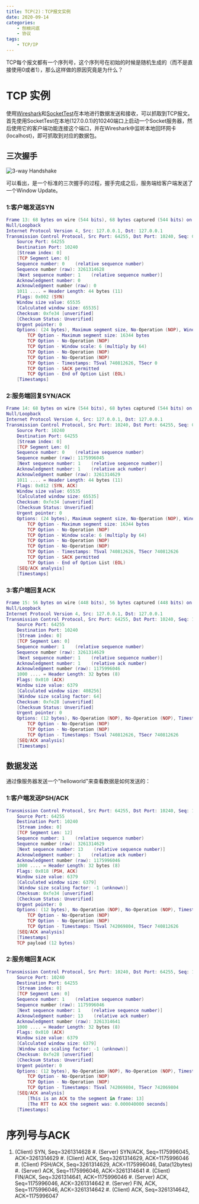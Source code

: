 ```yaml
---
title: TCP(2)：TCP报文实例
date: 2020-09-14
categories:  
    - 刨根问底
    - 协议
tags:   
    - TCP/IP
---
```


TCP每个报文都有一个序列号，这个序列号在初始的时候是随机生成的（而不是直接使用0或者1），那么这样做的原因究竟是为什么？

<!-- more -->

# TCP 实例
使用[Wireshark](https://www.wireshark.org/)和[SocketTest](https://sourceforge.net/projects/sockettest/)在本地进行数据发送和接收，可以抓取到TCP报文。首先使用SocketTest在本地(127.0.0.1)的10240端口上启动一个Socket服务器，然后使用它的客户端功能连接这个端口，并在Wireshark中监听本地回环网卡(localhost)，即可抓取到对应的数据包。

## 三次握手

![3-way Handshake](/images/Wireshark-lo-1.png)

可以看出，是一个标准的三次握手的过程，握手完成之后，服务端给客户端发送了一个Window Update。

### 1:客户端发送SYN

```lua
Frame 13: 68 bytes on wire (544 bits), 68 bytes captured (544 bits) on interface lo0, id 0
Null/Loopback
Internet Protocol Version 4, Src: 127.0.0.1, Dst: 127.0.0.1
Transmission Control Protocol, Src Port: 64255, Dst Port: 10240, Seq: 0, Len: 0
    Source Port: 64255
    Destination Port: 10240
    [Stream index: 0]
    [TCP Segment Len: 0]
    Sequence number: 0    (relative sequence number)
    Sequence number (raw): 3261314628
    [Next sequence number: 1    (relative sequence number)]
    Acknowledgment number: 0
    Acknowledgment number (raw): 0
    1011 .... = Header Length: 44 bytes (11)
    Flags: 0x002 (SYN)
    Window size value: 65535
    [Calculated window size: 65535]
    Checksum: 0xfe34 [unverified]
    [Checksum Status: Unverified]
    Urgent pointer: 0
    Options: (24 bytes), Maximum segment size, No-Operation (NOP), Window scale, No-Operation (NOP), No-Operation (NOP), Timestamps, SACK permitted, End of Option List (EOL)
        TCP Option - Maximum segment size: 16344 bytes
        TCP Option - No-Operation (NOP)
        TCP Option - Window scale: 6 (multiply by 64)
        TCP Option - No-Operation (NOP)
        TCP Option - No-Operation (NOP)
        TCP Option - Timestamps: TSval 740812626, TSecr 0
        TCP Option - SACK permitted
        TCP Option - End of Option List (EOL)
    [Timestamps]
```

### 2:服务端回复SYN/ACK

```lua
Frame 14: 68 bytes on wire (544 bits), 68 bytes captured (544 bits) on interface lo0, id 0
Null/Loopback
Internet Protocol Version 4, Src: 127.0.0.1, Dst: 127.0.0.1
Transmission Control Protocol, Src Port: 10240, Dst Port: 64255, Seq: 0, Ack: 1, Len: 0
    Source Port: 10240
    Destination Port: 64255
    [Stream index: 0]
    [TCP Segment Len: 0]
    Sequence number: 0    (relative sequence number)
    Sequence number (raw): 1175996045
    [Next sequence number: 1    (relative sequence number)]
    Acknowledgment number: 1    (relative ack number)
    Acknowledgment number (raw): 3261314629
    1011 .... = Header Length: 44 bytes (11)
    Flags: 0x012 (SYN, ACK)
    Window size value: 65535
    [Calculated window size: 65535]
    Checksum: 0xfe34 [unverified]
    [Checksum Status: Unverified]
    Urgent pointer: 0
    Options: (24 bytes), Maximum segment size, No-Operation (NOP), Window scale, No-Operation (NOP), No-Operation (NOP), Timestamps, SACK permitted, End of Option List (EOL)
        TCP Option - Maximum segment size: 16344 bytes
        TCP Option - No-Operation (NOP)
        TCP Option - Window scale: 6 (multiply by 64)
        TCP Option - No-Operation (NOP)
        TCP Option - No-Operation (NOP)
        TCP Option - Timestamps: TSval 740812626, TSecr 740812626
        TCP Option - SACK permitted
        TCP Option - End of Option List (EOL)
    [SEQ/ACK analysis]
    [Timestamps]

```

### 3:客户端回复ACK

```lua
Frame 15: 56 bytes on wire (448 bits), 56 bytes captured (448 bits) on interface lo0, id 0
Null/Loopback
Internet Protocol Version 4, Src: 127.0.0.1, Dst: 127.0.0.1
Transmission Control Protocol, Src Port: 64255, Dst Port: 10240, Seq: 1, Ack: 1, Len: 0
    Source Port: 64255
    Destination Port: 10240
    [Stream index: 0]
    [TCP Segment Len: 0]
    Sequence number: 1    (relative sequence number)
    Sequence number (raw): 3261314629
    [Next sequence number: 1    (relative sequence number)]
    Acknowledgment number: 1    (relative ack number)
    Acknowledgment number (raw): 1175996046
    1000 .... = Header Length: 32 bytes (8)
    Flags: 0x010 (ACK)
    Window size value: 6379
    [Calculated window size: 408256]
    [Window size scaling factor: 64]
    Checksum: 0xfe28 [unverified]
    [Checksum Status: Unverified]
    Urgent pointer: 0
    Options: (12 bytes), No-Operation (NOP), No-Operation (NOP), Timestamps
        TCP Option - No-Operation (NOP)
        TCP Option - No-Operation (NOP)
        TCP Option - Timestamps: TSval 740812626, TSecr 740812626
    [SEQ/ACK analysis]
    [Timestamps]

```

## 数据发送
通过像服务器发送一个"helloworld"来查看数据是如何发送的：

### 1:客户端发送PSH/ACK
```lua
Transmission Control Protocol, Src Port: 64255, Dst Port: 10240, Seq: 1, Ack: 1, Len: 12
    Source Port: 64255
    Destination Port: 10240
    [Stream index: 0]
    [TCP Segment Len: 12]
    Sequence number: 1    (relative sequence number)
    Sequence number (raw): 3261314629
    [Next sequence number: 13    (relative sequence number)]
    Acknowledgment number: 1    (relative ack number)
    Acknowledgment number (raw): 1175996046
    1000 .... = Header Length: 32 bytes (8)
    Flags: 0x018 (PSH, ACK)
    Window size value: 6379
    [Calculated window size: 6379]
    [Window size scaling factor: -1 (unknown)]
    Checksum: 0xfe34 [unverified]
    [Checksum Status: Unverified]
    Urgent pointer: 0
    Options: (12 bytes), No-Operation (NOP), No-Operation (NOP), Timestamps
        TCP Option - No-Operation (NOP)
        TCP Option - No-Operation (NOP)
        TCP Option - Timestamps: TSval 742069804, TSecr 740812626
    [SEQ/ACK analysis]
    [Timestamps]
    TCP payload (12 bytes)
```

### 2:服务端回复ACK
```lua
Transmission Control Protocol, Src Port: 10240, Dst Port: 64255, Seq: 1, Ack: 13, Len: 0
    Source Port: 10240
    Destination Port: 64255
    [Stream index: 0]
    [TCP Segment Len: 0]
    Sequence number: 1    (relative sequence number)
    Sequence number (raw): 1175996046
    [Next sequence number: 1    (relative sequence number)]
    Acknowledgment number: 13    (relative ack number)
    Acknowledgment number (raw): 3261314641
    1000 .... = Header Length: 32 bytes (8)
    Flags: 0x010 (ACK)
    Window size value: 6379
    [Calculated window size: 6379]
    [Window size scaling factor: -1 (unknown)]
    Checksum: 0xfe28 [unverified]
    [Checksum Status: Unverified]
    Urgent pointer: 0
    Options: (12 bytes), No-Operation (NOP), No-Operation (NOP), Timestamps
        TCP Option - No-Operation (NOP)
        TCP Option - No-Operation (NOP)
        TCP Option - Timestamps: TSval 742069804, TSecr 742069804
    [SEQ/ACK analysis]
        [This is an ACK to the segment in frame: 13]
        [The RTT to ACK the segment was: 0.000040000 seconds]
    [Timestamps]

```

# 序列号与ACK

1. (Client) SYN, Seq=3261314628
#. (Server) SYN/ACK, Seq=1175996045, ACK=3261314629
#. (Client) ACK, Seq=3261314629, ACK=1175996046
#. (Client) PSH/ACK, Seq=3261314629, ACK=1175996046, Data(12bytes)
#. (Server) ACK, Seq=1175996046, ACK=3261314641
#. (Client) FIN/ACK, Seq=3261314641, ACK=1175996046
#. (Server) ACK, Seq=1175996046, ACK=3261314642
#. (Server) FIN, ACK, Seq=1175996046, ACK=3261314642
#. (Client) ACK, Seq=3261314642, ACK=1175996047


